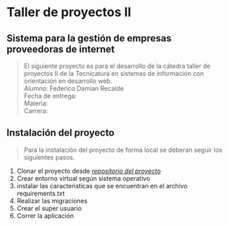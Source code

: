 # Taller de proyectos II
## Sistema para la gestión de empresas proveedoras de internet
> El siguiente proyecto es para el desarrollo de la cátedra taller de proyectos II de la Tecnicatura en sistemas de información con orientación en desarrollo web.\
Alumno: Federico Damian Recalde\
Fecha de entrega:\
Materia:\
Carrera:

## Instalación del proyecto
> Para la instalación del proyecto de forma local se deberan seguir los siguientes pasos.

[1]: http://github.com/damianrecalde/proyecto.git/
1. Clonar el proyecto desde *[repositorio del proyecto][1]*
2. Crear entorno virtual según sistema operativo
3. instalar las caracteristicas que se encuentran en el archivo requirements.txt 
4. Realizar las migraciones
5. Crear el super usuario
6. Correr la aplicación
